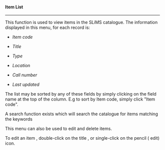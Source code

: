 #### Item List
<hr>
This function is used to view items in the SLiMS catalogue. The information displayed in this menu, for each record is:

- *Item code*

- *Title*

- *Type*

- *Location*

- *Call number*

- *Last updated*

  


The list may be sorted by any of these fields by simply clicking on the field name at the top of the column. E.g to sort by Item code, simply click "Item code".

A search function exists which will search the catalogue for items matching the keywords

This menu can also be used to edit and delete items. 

To edit an item , double-click on the title , or single-click on the pencil ( edit) icon.

